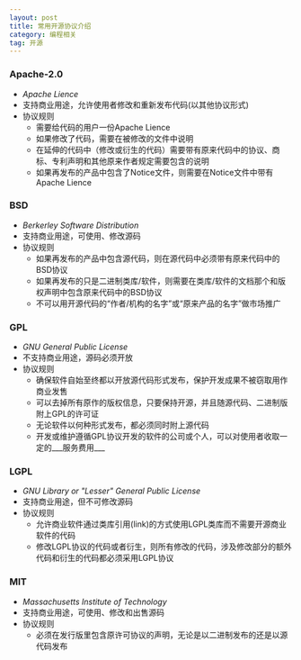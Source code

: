 ```yaml
---
layout: post
title: 常用开源协议介绍
category: 编程相关
tag: 开源
---
```


### __Apache-2.0__
 * _Apache Lience_
 * 支持商业用途，允许使用者修改和重新发布代码(以其他协议形式)
 * 协议规则
    * 需要给代码的用户一份Apache Lience
    * 如果修改了代码，需要在被修改的文件中说明
    * 在延伸的代码中（修改或衍生的代码）需要带有原来代码中的协议、商标、专利声明和其他原来作者规定需要包含的说明
    * 如果再发布的产品中包含了Notice文件，则需要在Notice文件中带有Apache Lience

### __BSD__
 * _Berkerley Software Distribution_
 * 支持商业用途，可使用、修改源码
 * 协议规则
    * 如果再发布的产品中包含源代码，则在源代码中必须带有原来代码中的BSD协议
    * 如果再发布的只是二进制类库/软件，则需要在类库/软件的文档那个和版权声明中包含原来代码中的BSD协议
    * 不可以用开源代码的“作者/机构的名字”或“原来产品的名字”做市场推广

<!-- more -->

### __GPL__
 * _GNU General Public License_
 * 不支持商业用途，源码必须开放
 * 协议规则
    * 确保软件自始至终都以开放源代码形式发布，保护开发成果不被窃取用作商业发售
    * 可以去掉所有原作的版权信息，只要保持开源，并且随源代码、二进制版附上GPL的许可证
    * 无论软件以何种形式发布，都必须同时附上源代码
    * 开发或维护遵循GPL协议开发的软件的公司或个人，可以对使用者收取一定的___服务费用___

### __LGPL__
 * _GNU Library or "Lesser" General Public License_
 * 支持商业用途，但不可修改源码
 * 协议规则
    * 允许商业软件通过类库引用(link)的方式使用LGPL类库而不需要开源商业软件的代码
    * 修改LGPL协议的代码或者衍生，则所有修改的代码，涉及修改部分的额外代码和衍生的代码都必须采用LGPL协议

### __MIT__
 * _Massachusetts Institute of Technology_
 * 支持商业用途，可使用、修改和出售源码
 * 协议规则
    * 必须在发行版里包含原许可协议的声明，无论是以二进制发布的还是以源代码发布
